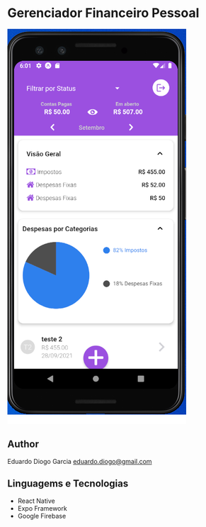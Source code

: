 # Gerenciador Financeiro Pessoal

<img src="./src/images/bg.png">

## Author
Eduardo Diogo Garcia
eduardo.diogo@gmail.com

## Linguagems e Tecnologias
- React Native
- Expo Framework
- Google Firebase
